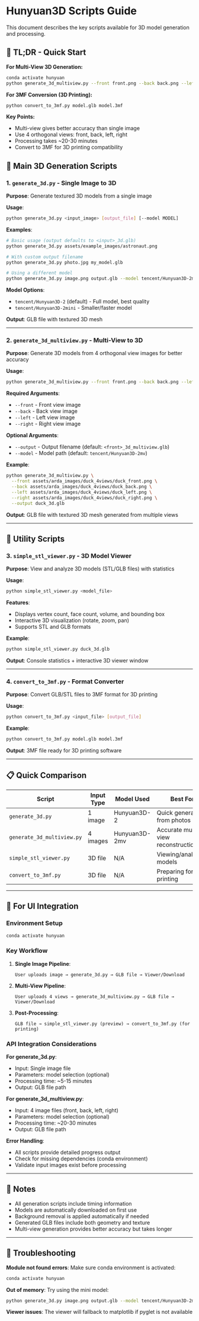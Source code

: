 # Hunyuan3D Scripts Guide

This document describes the key scripts available for 3D model generation and processing.

## 🚀 TL;DR - Quick Start

**For Multi-View 3D Generation:**
```bash
conda activate hunyuan
python generate_3d_multiview.py --front front.png --back back.png --left left.png --right right.png --output model.glb
```

**For 3MF Conversion (3D Printing):**
```bash
python convert_to_3mf.py model.glb model.3mf
```

**Key Points:**
- Multi-view gives better accuracy than single image
- Use 4 orthogonal views: front, back, left, right
- Processing takes ~20-30 minutes
- Convert to 3MF for 3D printing compatibility

## 🎯 Main 3D Generation Scripts

### 1. `generate_3d.py` - Single Image to 3D

**Purpose**: Generate textured 3D models from a single image

**Usage**:
```bash
python generate_3d.py <input_image> [output_file] [--model MODEL]
```

**Examples**:
```bash
# Basic usage (output defaults to <input>_3d.glb)
python generate_3d.py assets/example_images/astronaut.png

# With custom output filename
python generate_3d.py photo.jpg my_model.glb

# Using a different model
python generate_3d.py image.png output.glb --model tencent/Hunyuan3D-2mini
```

**Model Options**:
- `tencent/Hunyuan3D-2` (default) - Full model, best quality
- `tencent/Hunyuan3D-2mini` - Smaller/faster model

**Output**: GLB file with textured 3D mesh

---

### 2. `generate_3d_multiview.py` - Multi-View to 3D

**Purpose**: Generate 3D models from 4 orthogonal view images for better accuracy

**Usage**:
```bash
python generate_3d_multiview.py --front front.png --back back.png --left left.png --right right.png [--output output.glb] [--model MODEL]
```

**Required Arguments**:
- `--front` - Front view image
- `--back` - Back view image
- `--left` - Left view image
- `--right` - Right view image

**Optional Arguments**:
- `--output` - Output filename (default: `<front>_3d_multiview.glb`)
- `--model` - Model path (default: `tencent/Hunyuan3D-2mv`)

**Example**:
```bash
python generate_3d_multiview.py \
  --front assets/arda_images/duck_4views/duck_front.png \
  --back assets/arda_images/duck_4views/duck_back.png \
  --left assets/arda_images/duck_4views/duck_left.png \
  --right assets/arda_images/duck_4views/duck_right.png \
  --output duck_3d.glb
```

**Output**: GLB file with textured 3D mesh generated from multiple views

---

## 🔧 Utility Scripts

### 3. `simple_stl_viewer.py` - 3D Model Viewer

**Purpose**: View and analyze 3D models (STL/GLB files) with statistics

**Usage**:
```bash
python simple_stl_viewer.py <model_file>
```

**Features**:
- Displays vertex count, face count, volume, and bounding box
- Interactive 3D visualization (rotate, zoom, pan)
- Supports STL and GLB formats

**Example**:
```bash
python simple_stl_viewer.py duck_3d.glb
```

**Output**: Console statistics + interactive 3D viewer window

---

### 4. `convert_to_3mf.py` - Format Converter

**Purpose**: Convert GLB/STL files to 3MF format for 3D printing

**Usage**:
```bash
python convert_to_3mf.py <input_file> [output_file]
```

**Example**:
```bash
python convert_to_3mf.py model.glb model.3mf
```

**Output**: 3MF file ready for 3D printing software

---

## 📋 Quick Comparison

| Script | Input Type | Model Used | Best For |
|--------|-----------|------------|----------|
| `generate_3d.py` | 1 image | Hunyuan3D-2 | Quick generation from photos |
| `generate_3d_multiview.py` | 4 images | Hunyuan3D-2mv | Accurate multi-view reconstruction |
| `simple_stl_viewer.py` | 3D file | N/A | Viewing/analyzing models |
| `convert_to_3mf.py` | 3D file | N/A | Preparing for 3D printing |

---

## 🚀 For UI Integration

### Environment Setup
```bash
conda activate hunyuan
```

### Key Workflow

1. **Single Image Pipeline**:
   ```
   User uploads image → generate_3d.py → GLB file → Viewer/Download
   ```

2. **Multi-View Pipeline**:
   ```
   User uploads 4 views → generate_3d_multiview.py → GLB file → Viewer/Download
   ```

3. **Post-Processing**:
   ```
   GLB file → simple_stl_viewer.py (preview) → convert_to_3mf.py (for printing)
   ```

### API Integration Considerations

**For generate_3d.py**:
- Input: Single image file
- Parameters: model selection (optional)
- Processing time: ~5-15 minutes
- Output: GLB file path

**For generate_3d_multiview.py**:
- Input: 4 image files (front, back, left, right)
- Parameters: model selection (optional)
- Processing time: ~20-30 minutes
- Output: GLB file path

**Error Handling**:
- All scripts provide detailed progress output
- Check for missing dependencies (conda environment)
- Validate input images exist before processing

---

## 📝 Notes

- All generation scripts include timing information
- Models are automatically downloaded on first use
- Background removal is applied automatically if needed
- Generated GLB files include both geometry and texture
- Multi-view generation provides better accuracy but takes longer

---

## 🐛 Troubleshooting

**Module not found errors**: Make sure conda environment is activated:
```bash
conda activate hunyuan
```

**Out of memory**: Try using the mini model:
```bash
python generate_3d.py image.png output.glb --model tencent/Hunyuan3D-2mini
```

**Viewer issues**: The viewer will fallback to matplotlib if pyglet is not available
